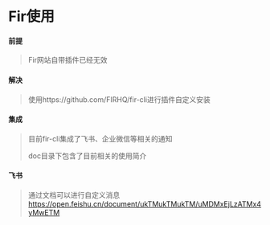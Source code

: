 

# Fir使用



#### 前提

> Fir网站自带插件已经无效



#### 解决

> 使用https://github.com/FIRHQ/fir-cli进行插件自定义安装



#### 集成

> 目前fir-cli集成了飞书、企业微信等相关的通知
>
> doc目录下包含了目前相关的使用简介





#### 飞书

> 通过文档可以进行自定义消息
> https://open.feishu.cn/document/ukTMukTMukTM/uMDMxEjLzATMx4yMwETM

